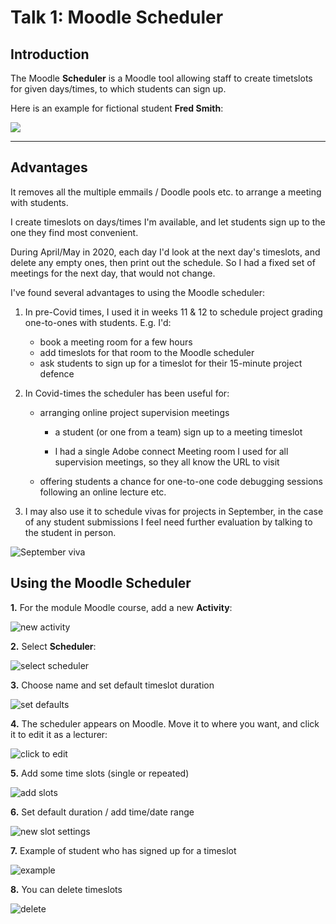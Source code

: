 # Talk 1: Moodle Scheduler

## Introduction

The Moodle **Scheduler** is a Moodle tool allowing staff to create timetslots for given days/times, to which students can sign up.

Here is an example for fictional student **Fred Smith**:

![](images/107_example.png)

---

## Advantages

It removes all the multiple emmails / Doodle pools etc. to arrange a meeting with students. 

I create timeslots on days/times I'm available, and let students sign up to the one they find most convenient.

During April/May in 2020, each day I'd look at the next day's timeslots, and delete any empty ones, then print out the schedule. So I had a fixed set of meetings for the next day, that would not change.

I've found several advantages to using the Moodle scheduler:

1. In pre-Covid times, I used it in weeks 11 & 12 to schedule project grading one-to-ones with students. E.g. I'd:

    - book a meeting room for a few hours
    - add timeslots for that room to the Moodle scheduler
    - ask students to sign up for a timeslot for their 15-minute project defence
    
1. In Covid-times the scheduler has been useful for:

    - arranging online project supervision meetings
    
        - a student (or one from a team) sign up to a meeting timeslot
        
        - I had a single Adobe connect Meeting room I used for all supervision meetings, so they all know the URL to visit
        
    - offering students a chance for one-to-one code debugging sessions following an online lecture etc.
    
    
1. I may also use it to schedule vivas for projects in September, in the case of any student submissions I feel need further evaluation by talking to the student in person.

![September viva](images/108_sep_viva.png)

## Using the Moodle Scheduler

**1.** 
For the module Moodle course, add a new **Activity**:

![new activity](images/100_new_activity.png)

**2.** Select **Scheduler**:

![select scheduler](images/101_select.png)

**3.** Choose name and set default timeslot duration

![set defaults](images/102_defaults.png)

**4.** The scheduler appears on Moodle. Move it to where you want, and click it to edit it as a lecturer:

![click to edit](images/103_click_to_edit.png)

**5.** Add some time slots (single or repeated)

![add slots](images/104_add_slots.png)

**6.** Set default duration / add time/date range

![new slot settings](images/105_new_slot_settings.png)

**7.** Example of student who has signed up for a timeslot

![example](images/107_example.png)

**8.** You can delete timeslots

![delete](images/108_delete_select_slots.png)






